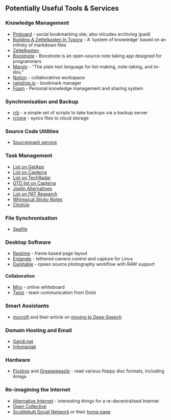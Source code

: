 ## Potentially Useful Tools & Services

### Knowledge Management

- [Pinboard](http://pinboard.in/) - social bookmarking site; also inlcudes archiving (paid)
- [Building A Zettelkasten In Typora](https://medium.com/work-futures/building-a-zettelkasten-in-typora-f22857c98301) - A ‘system of knowledge’ based on an infinity of markdown files
- [Zettelkasten](https://zettelkasten.de/posts/overview/)
- [Boostnote](https://www.omgubuntu.co.uk/2017/04/boostnote-open-source-note-taking-app-designed-coders) - Boostnote is an open-source note taking app designed for programmers
- [Margin](https://margin.love/#/?id=philosophy) - "The plain text language for list-making, note-taking, and to-dos."
- [Notion](https://www.notion.so/product) - collaboratrive workspace
- [raindrop.io](https://raindrop.io) - bookmark manager
- [Foam](https://foambubble.github.io/foam/) - Personal knowledge management and sharing system


### Synchronisation and Backup

- [rrb](https://github.com/def-/rrb) - a simple set of scripts to take backups via a backup server
- [rclone](https://rclone.org/) - syncs files to cloud storage

### Source Code Utilities

- [Sourcegraph service](https://about.sourcegraph.com/)

### Task Management

- [List on GetApp](https://www.getapp.com/project-management-planning-software/a/hitask/alternatives/?pricingcategories_slug%5B%5D=free&oses_slug%5B%5D=android)
- [List on Capterra](https://blog.capterra.com/free-task-management-software/)
- [List on TechRadar](https://www.techradar.com/uk/best/best-task-management-apps)
- [GTD list on Capterra](https://blog.capterra.com/the-top-6-free-getting-things-done-software/)
- [Joplin Alternatives](https://alternativeto.net/software/joplin/)
- [List on PAT Research](https://www.predictiveanalyticstoday.com/top-free-premium-task-management-software/)
- [Whimsical Sticky Notes](https://whimsical.com/sticky-notes?ref=tsa)
- [ClickUp](https://clickup.com)


### File Synchronisation

- [Seafile](https://www.seafile.com/en/features/)

### Desktop Software

- [Ragtime](http://www.ragtime.de/start.html) - frame based page layout
- [Entangle](https://entangle-photo.org/) - tethered camera control and capture for Linux
- [Darktable](https://www.darktable.org/) - opeen source photography workflow with RAW support

#### Collaboration

- [Miro](https://clickup.com) - online whiteboard
- [Twist](https://twistapp.com/home) - team communication from Doist

### Smart Assistants

- [mycroft]() and their article on [moving to Deep Speech](https://mycroft.ai/blog/mycroft-speech-to-text-and-balance/)

### Domain Hosting and Email

- [Gandi.net](https://www.gandi.net/en)
- [Infomaniak](https://www.infomaniak.com/en/domains)


### Hardware

- [Fluxbox](http://cowlark.com/fluxengine/) and [Greaseweazle](https://github.com/keirf/Greaseweazle/wiki) - read various floppy disc formats, including Amiga


### Re-imagining the Internet

- [Alternative Internet](https://github.com/redecentralize/alternative-internet#messaging) - interesting things for a re-decentralised Internet
- [Open Collective](https://docs.opencollective.com/help/about/introduction)
- [Scuttlebutt Socail Network](https://staltz.com/an-off-grid-social-network.html) or their [home page](https://scuttlebutt.nz)

